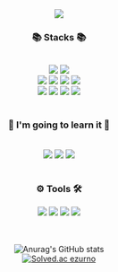 

<div align="center">

<img src="https://capsule-render.vercel.app/api?type=waving&color=8b7566&height=200&section=header&text=LEE-JUNMO&fontSize=50&fontAlign=25&fontAlignY=40&desc=@ezurno&fontColor=F1F1F1&descAlignY=60&descAlign=88&" />

  <h3>📚 Stacks 📚</h3>
  <br>
	<img src="https://img.shields.io/badge/Java-007396?style=for-the-badge&logo=Java&logoColor=white" />
  	<img src="https://img.shields.io/badge/JavaScript-F7DF1E?style=for-the-badge&logo=JavaScript&logoColor=white"/>
  <br>
	<img src="https://img.shields.io/badge/HTML5-E34F26?style=for-the-badge&logo=HTML5&logoColor=white" />
	<img src="https://img.shields.io/badge/CSS3-1572B6?style=for-the-badge&logo=CSS3&logoColor=white" />
  	<img src="https://img.shields.io/badge/Sass-CC6699?style=for-the-badge&logo=Sass&logoColor=white"/>
	<img src="https://img.shields.io/badge/styled-components-DB7093?style=for-the-badge&logo=styled-components&logoColor=white"/>
  <br>
  
  <img src="https://img.shields.io/badge/React-61DAFB?style=for-the-badge&logo=React&logoColor=white"/>
  <img src="https://img.shields.io/badge/Redux-764ABC?style=for-the-badge&logo=Redux&logoColor=white"/>
	
  <img src="https://img.shields.io/badge/JQuery-0769AD?style=for-the-badge&logo=JQuery&logoColor=white"/>
  
  <img src="https://img.shields.io/badge/Aseprite-7D929E?style=for-the-badge&logo=Aseprite&logoColor=white"/>
  
  <br>
  <br>
  <h3>📖 I'm going to learn it 📖</h3>
  <br>
  <img src="https://img.shields.io/badge/Golang-00ADD8?style=for-the-badge&logo=Go&logoColor=white" />
  <img src="https://img.shields.io/badge/Vue.js-4FC08D?style=for-the-badge&logo=Vue.js&logoColor=white" />
  <img src="https://img.shields.io/badge/TypeScript-3178C6?style=for-the-badge&logo=TypeScript&logoColor=white"/>

  
  <br>
  <br>
  <h3>⚙️ Tools 🛠️</h3>
  <img src="https://img.shields.io/badge/InteliJ-000000?style=for-the-badge&logo=IntelliJ-IDEA&logoColor=white" />
  <img src="https://img.shields.io/badge/VSCode-007ACC?style=for-the-badge&logo=Visual-Studio-Code&logoColor=white" />
  <img src="https://img.shields.io/badge/Git-F05032?style=for-the-badge&logo=Git&logoColor=white" />
  <img src="https://img.shields.io/badge/GitHub-181717?style=for-the-badge&logo=GitHub&logoColor=white" />
  <br>
  <br>
  <br>
  
  ![Anurag's GitHub stats](https://github-readme-stats.vercel.app/api?username=EZurno&theme=nord&show_icons=true)
  <br>
  [![Solved.ac
ezurno](http://mazassumnida.wtf/api/generate_badge?boj=ezurno)](https://solved.ac/ezurno)
</div>


<!--
**EZurno/EZurno** is a ✨ _special_ ✨ repository because its `README.md` (this file) appears on your GitHub profile.

Here are some ideas to get you started:

- 🔭 I’m currently working on ...
- 🌱 I’m currently learning ...
- 👯 I’m looking to collaborate on ...
- 🤔 I’m looking for help with ...
- 💬 Ask me about ...
- 📫 How to reach me: ...
- 😄 Pronouns: ...
- ⚡ Fun fact: ...
-->
